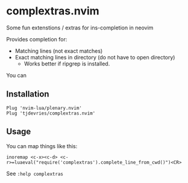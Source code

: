# complextras.nvim

Some fun extenstions / extras for ins-completion in neovim

Provides completion for:
- Matching lines (not exact matches)
- Exact matching lines in directory (do not have to open directory)
    - Works better if ripgrep is installed.


You can

## Installation

```
Plug 'nvim-lua/plenary.nvim'
Plug 'tjdevries/complextras.nvim'
```


## Usage

You can map things like this:

```
inoremap <c-x><c-d> <c-r>=luaeval("require('complextras').complete_line_from_cwd()")<CR>
```

See `:help complextras`
